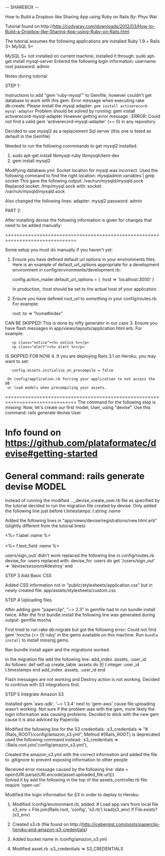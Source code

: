 -- SHAREBOX --

How to Build a Dropbox-like Sharing App using Ruby on Rails
By: Phyo Wai

Tutorial found on:http://http://codyaray.com/downloads/2012/03/How-to-Build-a-Dropbox-like-Sharing-App-using-Ruby-on-Rails.html 

The tutorial assumes the following applications are installed
Ruby 1.9.+
Rails 3+
MySQL 5+

MySQL 5+ not installed on current machine, installed it through:
  sudo apt-get install mysql-server
Entered the following login information:
  username: root
  password: admin

Notes during tutorial:

STEP 1:

Instructions to add "gem 'ruby-mysql'" to Gemfile, however couldn't get database to work with this gem. Error message when executing rake db:create:
  Please install the mysql adapter: `gem install activerecord-mysql-adapter` 
Problem should be solved by running:
gem install activerecord-mysql-adapter
However getting error message :
ERROR:  Could not find a valid gem 'activerecord-mysql-adapter' (>= 0) in any repository

Decided to use mysql2 as a replacement Sql server (this one is listed as default in the Gemfile)

Needed to run the following commmands to get mysql2 installed:
1. sudo apt-get install libmysql-ruby libmysqlclient-dev
2. gem install mysql2

Modifying database.yml:
Socket location for mysql was incorrect. Used the following command to find the right location:
  mysqladmin variables | grep socket
This gave the following output: /var/run/mysqld/mysqld.sock
Replaced socket: /tmp/mysql.sock with:
  socket:  /var/run/mysqld/mysqld.sock

Also changed the following lines:
  adapter: mysql2
  password: admin

PART 2:

After installing devise the following information is given for changes that need to be added manually:

===============================================================================

Some setup you must do manually if you haven't yet:

  1. Ensure you have defined default url options in your environments files. Here 
     is an example of default_url_options appropriate for a development environment 
     in config/environments/development.rb:

       config.action_mailer.default_url_options = { :host => 'localhost:3000' }

     In production, :host should be set to the actual host of your application.

  2. Ensure you have defined root_url to *something* in your config/routes.rb.
     For example:

       root :to => "home#index"

CAN BE SKIPPED! This is done by nifty generator in our case
  3. Ensure you have flash messages in app/views/layouts/application.html.erb.
     For example:

       <p class="notice"><%= notice %></p>
       <p class="alert"><%= alert %></p>

IS SKIPPED FOR NOW
  4. If you are deploying Rails 3.1 on Heroku, you may want to set:

       config.assets.initialize_on_precompile = false

     On config/application.rb forcing your application to not access the DB
     or load models when precompiling your assets.

===============================================================================
The command for the following step is missing:
	Now, let's create our first model, User, using "devise".
Use this command:
	rails generate devise User

# Info found on https://github.com/plataformatec/devise#getting-started
# General command: rails generate devise MODEL

Instead of running the modified ..._devise_create_user.rb file as specified by the tutorial decided to run the migration file created by devise. Only added the following line just before t.timestamps:
	t.string :name

  Added the following lines in "app/views/devise/registrations/new.html.erb" (slightly different from the tutorial lines)
    <div><%= f.label :name %><br />  
  <%= f.text_field :name %></div>

  users/sign_out/ didn't work replaced the following line in config/routes.rb
    devise_for :users
  replaced with:
    devise_for :users do get '/users/sign_out' => 'devise/sessions#destroy' end

  STEP 3 Add Basic CSS
  
  Added CSS information not in "public/stylesheets/application.css" but in newly created file:
   app/assets/stylesheets/custom.css

  STEP 4 Uploading files

  After adding gem "paperclip", "~> 2.3" in gemfile had to run bundle install twice. After the first bundle install the following line was generated during output:
     gemfile  mocha

First tried to run rake db:migrate but got the following error:
  Could not find gem 'mocha (>= 0) ruby' in the gems available on this machine.
  Run `bundle install` to install missing gems.

Ran bundle install again and the migrations worked.

In the migration file add the following line:
  add_index :assets, :user_id  
As follows:
  def self.up
    create_table :assets do |t|
      t.integer :user_id
      t.timestamps
    end
    add_index :assets, :user_id
  end

  Flash messages are not working and Destroy action is not working. Decided to continue with S3 integrations first.
  
  STEP 5 Integrate Amazon S3

  Installed gem 'aws-sdk', '~> 1.3.4' next to 'gem-aws' cause file uploading wasn't working. Not sure if the problem was with the gem, more likely the login information was causing problems. Decided to stick with the new gem cause it is also adviced by Paperclip

  Modified the following line for the S3 credentials:
    :s3_credentials => "#{Rails_ROOT}/config/amazon_s3.yml", 
  Method #{Rails_ROOT} is deprecated used the following command instead:
    :s3_credentials => ::Rails.root.join('config/amazon_s3.yml'),

  Created the amazon_s3.yml with the correct information and added the file to .gitignore to prevent exposing information to other people

  Received error message caused by the following line:
      data = open(URI.parse(URI.encode(asset.uploaded_file.url)))  
  Solved it by add the following in the top of the assets_controller.rb file:
      require 'open-uri'

  Modified the login information for S3 in order to deploy to Heroku:
  1) Modified /config/environment.rb, added:
    # Load app vars from local file
    s3_env = File.join(Rails.root, 'config', 's3.rb')
    load(s3_env) if File.exists?(s3_env)

  2) Created s3.rb (file found on http://http://icebergist.com/posts/paperclip-heroku-and-amazon-s3-credentials)

  3) Added bucket name in /config/amazon_s3.yml

  4) Modified asset.rb
      :s3_credentials => S3_CREDENTIALS

  
 






